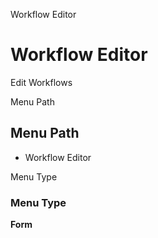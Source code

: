 
Workflow Editor
# Workflow Editor


Edit Workflows

Menu Path
## Menu Path



- Workflow Editor

Menu Type
### Menu Type

**Form**

